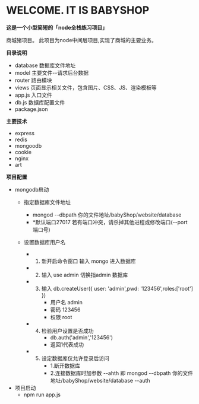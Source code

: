 # WELCOME. IT IS BABYSHOP

**这是一个小型简短的「node全栈练习项目」**

商城猪项目。
此项目为node中间层项目,实现了商城的主要业务。


**目录说明**
- database 数据库文件地址
- model    主要文件--请求后台数据
- router   路由模块
- views    页面显示相关文件，包含图片、CSS、JS、渲染模板等
- app.js   入口文件
- db.js    数据库配置文件
- package.json

**主要技术**
- express
- redis
- mongoodb
- cookie
- nginx
- art


**项目配置**
 - mongodb启动
	+  指定数据库文件地址
         - mongod --dbpath 你的文件地址/babyShop/website/database
         - *默认端口27017 若有端口冲突，请杀掉其他进程或修改端口(--port 端口号)

    +  设置数据库用户名
          - 1. 新开启命令窗口 输入 mongo 进入数据库
          - 2. 输入 use admin 切换指admin 数据库
          - 3. 输入 db.createUser({ user: 'admin',pwd: '123456',roles:['root'] })
                 +  用户名 admin
                 +  密码 123456
                 +  权限 root

          - 4. 检验用户设置是否成功
                 +  db.auth('admin','123456')
                 +  返回1代表成功
          - 5. 设定数据库仅允许登录后访问
                 +  1.断开数据库
                 +  2.连接数据库时加参数 --ahth
                       即 mongod --dbpath 你的文件地址/babyShop/website/database --auth
 - 项目启动
    + npm run app.js